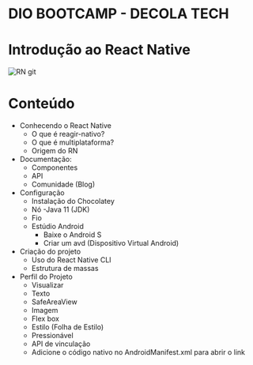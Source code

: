 # DIO BOOTCAMP - DECOLA TECH
# Introdução ao React Native

![RN git](https://user-images.githubusercontent.com/99558382/169735620-32243546-786a-4027-8a5f-bbc1a0ffa13f.JPG)

# Conteúdo
- Conhecendo o React Native
  - O que é reagir-nativo?
  - O que é multiplataforma?
  - Origem do RN
- Documentação:
  - Componentes
  - API
  - Comunidade (Blog)
- Configuração
  - Instalação do Chocolatey
  - Nó
  -Java 11 (JDK)
  - Fio
  - Estúdio Android
    - Baixe o Android S
    - Criar um avd (Dispositivo Virtual Android)
- Criação do projeto
  - Uso do React Native CLI
  - Estrutura de massas
- Perfil do Projeto
  - Visualizar
  - Texto
  - SafeAreaView
  - Imagem
  - Flex box
  - Estilo (Folha de Estilo)
  - Pressionável
  - API de vinculação
  - Adicione o código nativo no AndroidManifest.xml para abrir o link